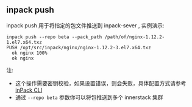 ## inpack push

inpack push 用于将指定的包文件推送到 inpack-sever , 实例演示:

``` shell
inpack push --repo beta --pack_path /path/of/nginx-1.12.2-1.el7.x64.txz
PUSH /opt/src/inpack/nginx/nginx-1.12.2-3.el7.x64.txz
  ok nginx 100%
  ok nginx
```

注: 

* 这个操作需要密钥校验，如果设置错误，则会失败，具体配置方式请参考 [inPack CLI](cli/index.md)
* 通过 ```--repo beta``` 参数你可以将包推送到多个 innerstack 集群


